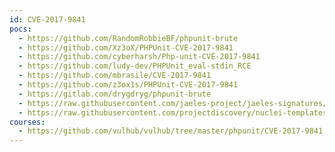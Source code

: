 ```yaml
---
id: CVE-2017-9841
pocs:
  - https://github.com/RandomRobbieBF/phpunit-brute
  - https://github.com/Xz3oX/PHPUnit-CVE-2017-9841
  - https://github.com/cyberharsh/Php-unit-CVE-2017-9841
  - https://github.com/ludy-dev/PHPUnit_eval-stdin_RCE
  - https://github.com/mbrasile/CVE-2017-9841
  - https://github.com/z3ox1s/PHPUnit-CVE-2017-9841
  - https://gitlab.com/drygdryg/phpunit-brute
  - https://raw.githubusercontent.com/jaeles-project/jaeles-signatures/master/cves/phpunit-code-injection-cve-2017-9841.yaml
  - https://raw.githubusercontent.com/projectdiscovery/nuclei-templates/master/cves/CVE-2017-9841.yaml
courses:
  - https://github.com/vulhub/vulhub/tree/master/phpunit/CVE-2017-9841
---
```

